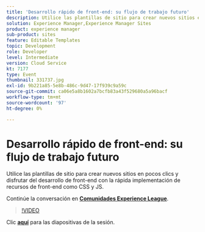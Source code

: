 ```yaml
---
title: 'Desarrollo rápido de front-end: su flujo de trabajo futuro'
description: Utilice las plantillas de sitio para crear nuevos sitios en pocos clics y disfrutar del desarrollo de front-end con la rápida implementación de recursos de front-end como CSS y JS. Esta sesión se entregó como parte del evento de contenido de Adobe Developers Live.
solution: Experience Manager,Experience Manager Sites
product: experience manager
sub-product: sites
feature: Editable Templates
topic: Development
role: Developer
level: Intermediate
version: Cloud Service
kt: 7177
type: Event
thumbnail: 331737.jpg
exl-id: 9b221a85-5e8b-486c-9d47-17f939c9a59c
source-git-commit: ca06e5a8b1602a7bcfb83a43f529680a5a96bacf
workflow-type: tm+mt
source-wordcount: '97'
ht-degree: 0%

---
```


# Desarrollo rápido de front-end: su flujo de trabajo futuro

Utilice las plantillas de sitio para crear nuevos sitios en pocos clics y disfrutar del desarrollo de front-end con la rápida implementación de recursos de front-end como CSS y JS.

Continúe la conversación en **[Comunidades Experience League](http://adobe.ly/36Yd3v6)**.

>[!VIDEO](https://video.tv.adobe.com/v/331737/?quality=12&learn=on&hidetitle=true)

Clic **[aquí](/help/adobe-developers-live/assets/rapid-frontend-devlopment.pdf)** para las diapositivas de la sesión.
